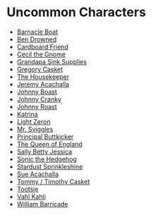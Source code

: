 # Uncommon Characters

- [Barnacle Boat]()
- [Ben Drowned]()
- [Cardboard Friend]()
- [Cecil the Gnome]()
- [Grandapa Sink Supplies]()
- [Gregory Casket]()
- [The Housekeeper]()
- [Jeremy Acachalla]()
- [Johnny Boast]()
- [Johnny Cranky]()
- [Johnny Roast]()
- [Katrina]()
- [Light Zeron]()
- [Mr. Sviggles]()
- [Principal Buttkicker]()
- [The Queen of England]()
- [Sally Betty Jessica]()
- [Sonic the Hedgehog]()
- [Stardust Sprinkleshine]()
- [Sue Acachalla]()
- [Tommy / Timothy Casket]()
- [Tootsie]()
- [Vahl Kahli]()
- [William Barricade]()